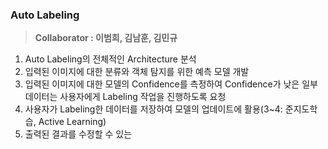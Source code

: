### Auto Labeling

> **Collaborator : 이범희, 김남훈, 김민규**

1. Auto Labeling의 전체적인 Architecture 분석
2. 입력된 이미지에 대한 분류와 객체 탐지를 위한 예측 모델 개발
3. 입력된 이미지에 대한 모델의 Confidence를 측정하여 Confidence가 낮은 일부 데이터는 사용자에게 Labeling 작업을 진행하도록 요청
4. 사용자가 Labeling한 데이터를 저장하여 모델의 업데이트에 활용(3~4: 준지도학습, Active Learning)
5. 출력된 결과를 수정할 수 있는 
